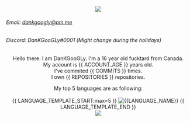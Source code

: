 <div align="center">
  <img src="https://svg-banners.vercel.app/api?type=typeWriter&text1=My%20balls%20are%20extremely%20itchy.&width=1500&height=500">
</div>

###### Email: [dankgoogly@pm.me](mailto:dankgoogly@pm.me)
###### Discord: DanKGooGLy#0001 (Might change during the holidays)
<div align="center">
  <p>Hello there. I am DanKGooGLy. I'm a 16 year old fucktard from Canada.<br/>
    My account is {{ ACCOUNT_AGE }} years old.<br/>
    I've commited {{ COMMITS }} times.<br/> 
    I own {{ REPOSITORIES }} repositories.<br/>

My top 5 languages are as following:<br/><br/>
{{ LANGUAGE_TEMPLATE_START:max=5 }}
![{{LANGUAGE_NAME}}](https://img.shields.io/static/v1?style=flat-square&label=%E2%A0%80&color=555&labelColor={{LANGUAGE_COLOR:uri}}&message={{LANGUAGE_NAME:uri}}%EF%B8%B1{{LANGUAGE_PERCENT:uri}}%25)
{{ LANGUAGE_TEMPLATE_END }}<br/>
  <img src="https://gpvc.arturio.dev/DanKGooGLy">
</div>
